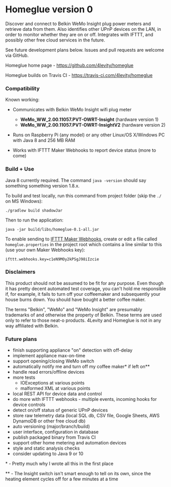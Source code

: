 # Homeglue version 0 #

Discover and connect to Belkin WeMo Insight plug power meters and retrieve data from them. 
Also identifies other UPnP devices on the LAN, in order to monitor whether they are on or off.
Integrates with IFTTT, and possibly other free cloud services in the future.

See future development plans below. Issues and pull requests are welcome via GitHub. 

Homeglue home page - https://github.com/4levity/homeglue

Homeglue builds on Travis CI - https://travis-ci.com/4levity/homeglue

### Compatibility ###

Known working:

* Communicates with Belkin WeMo Insight wifi plug meter
  * **WeMo_WW_2.00.11057.PVT-OWRT-Insight** (hardware version 1)
  * **WeMo_WW_2.00.11057.PVT-OWRT-InsightV2** (hardware version 2)

* Runs on Raspberry Pi (any model) or any other Linux/OS X/Windows PC with Java 8 and 256 MB RAM

* Works with IFTTT Maker Webhooks to report device status (more to come)

### Build + Use ###

Java 8 currently required. The command `java -version` should say something something version 1.8.x. 

To build and test locally, run this command from project folder (skip the `./` on MS Windows):

    ./gradlew build shadowJar

Then to run the application:

    java -jar build/libs/homeglue-0.1-all.jar

To enable sending to [IFTTT Maker Webhooks](https://ifttt.com/maker_webhooks), create or edit a file called 
`homeglue.properties` in the project root which contains a line similar to 
this (use your own Maker Webhooks key):

    ifttt.webhooks.key=c1eN9MOy2kPSgJ98iIzcie

### Disclaimers ###

This product should not be assumed to be fit for any purpose. Even though it 
has pretty decent automated test coverage, you can't hold me responsible if, 
for example, it fails to turn off your coffeemaker and subsequently your house
burns down. You should have bought a better coffee maker.

The terms "Belkin", "WeMo" and "WeMo Insight" are presumably trademarks of and otherwise the
property of Belkin. These terms are used only to refer to those neat-o
products. 4Levity and Homeglue is not in any way affiliated with Belkin.

### Future plans ###

* finish supporting appliance "on" detection with off-delay
* implement appliance max-on-time
* support opening/closing WeMo switch
* automatically notify me and turn off my coffee maker\* if left on\*\*
* handle read errors/offline devices
* more tests 
  * IOExceptions at various points
  * malformed XML at various points
* local REST API for device data and control
* do more with IFTTT webhooks - multiple events, incoming hooks for device controls
* detect on/off status of generic UPnP devices
* store raw telemetry data (local SQL db, CSV file, Google Sheets, AWS DynamoDB or other free cloud db)
* auto versioning (major/branch/build)
* user interface, configuration in database
* publish packaged binary from Travis CI
* support other home metering and automation devices
* style and static analysis checks
* consider updating to Java 9 or 10

\* - Pretty much why I wrote all this in the first place

\*\* - The Insight switch isn't smart enough to tell on its own, since the
heating element cycles off for a few minutes at a time